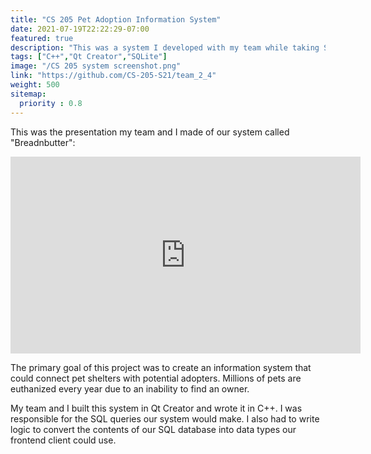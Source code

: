 ```yaml
---
title: "CS 205 Pet Adoption Information System"
date: 2021-07-19T22:22:29-07:00
featured: true
description: "This was a system I developed with my team while taking Software Engineering (CS 205). I was responsible for writing the platform's SQL queries."
tags: ["C++","Qt Creator","SQLite"]
image: "/CS 205 system screenshot.png"
link: "https://github.com/CS-205-S21/team_2_4"
weight: 500
sitemap:
  priority : 0.8
---
```


This was the presentation my team and I made of our system called "Breadnbutter":

<iframe width="560" height="315" src="https://www.youtube.com/embed/C8ydNXt80BI" title="YouTube video player" frameborder="0" allow="accelerometer; autoplay; clipboard-write; encrypted-media; gyroscope; picture-in-picture" allowfullscreen></iframe>

The primary goal of this project was to create an information system that could connect pet shelters with potential adopters.
Millions of pets are euthanized every year due to an inability to find an owner.

My team and I built this system in Qt Creator and wrote it in C++. I was responsible for the SQL queries our system would make. I also had to write logic to convert the contents of our SQL database into data types our frontend client could use.
